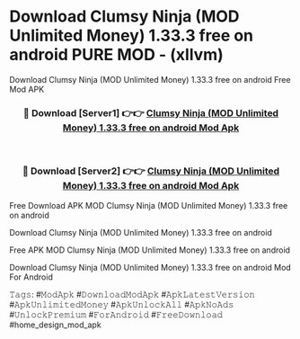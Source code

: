 # Download Clumsy Ninja (MOD Unlimited Money) 1.33.3 free on android PURE MOD - (xllvm)
Download Clumsy Ninja (MOD Unlimited Money) 1.33.3 free on android Free Mod APK

<div align="center">
<h3>🔴 Download [Server1] 👉👉 <a href="https://apk-comot.site?title=Clumsy_Ninja_(MOD_Unlimited_Money)_1.33.3_free_on_android">Clumsy Ninja (MOD Unlimited Money) 1.33.3 free on android Mod Apk</a></h3><br>

<h3>🔴 Download [Server2] 👉👉 <a href="https://apk-comot.site?title=Clumsy_Ninja_(MOD_Unlimited_Money)_1.33.3_free_on_android">Clumsy Ninja (MOD Unlimited Money) 1.33.3 free on android Mod Apk</a></h3>
</div>


Free Download APK MOD Clumsy Ninja (MOD Unlimited Money) 1.33.3 free on android

Download Clumsy Ninja (MOD Unlimited Money) 1.33.3 free on android 

Free APK MOD Clumsy Ninja (MOD Unlimited Money) 1.33.3 free on android 

Download Clumsy Ninja (MOD Unlimited Money) 1.33.3 free on android Mod For Android

𝚃𝚊𝚐𝚜: #𝙼𝚘𝚍𝙰𝚙𝚔 #𝙳𝚘𝚠𝚗𝚕𝚘𝚊𝚍𝙼𝚘𝚍𝙰𝚙𝚔 #𝙰𝚙𝚔𝙻𝚊𝚝𝚎𝚜𝚝𝚅𝚎𝚛𝚜𝚒𝚘𝚗 #𝙰𝚙𝚔𝚄𝚗𝚕𝚒𝚖𝚒𝚝𝚎𝚍𝙼𝚘𝚗𝚎𝚢 #𝙰𝚙𝚔𝚄𝚗𝚕𝚘𝚌𝚔𝙰𝚕𝚕 #𝙰𝚙𝚔𝙽𝚘𝙰𝚍𝚜 #𝚄𝚗𝚕𝚘𝚌𝚔𝙿𝚛𝚎𝚖𝚒𝚞𝚖 #𝙵𝚘𝚛𝙰𝚗𝚍𝚛𝚘𝚒𝚍 #𝙵𝚛𝚎𝚎𝙳𝚘𝚠𝚗𝚕𝚘𝚊𝚍 #home_design_mod_apk